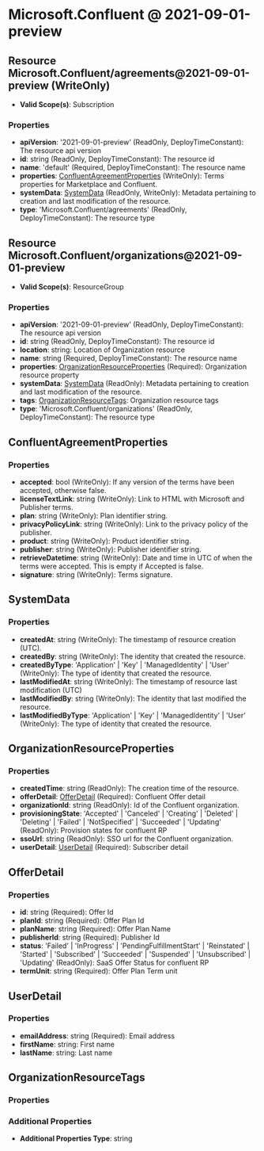 # Microsoft.Confluent @ 2021-09-01-preview

## Resource Microsoft.Confluent/agreements@2021-09-01-preview (WriteOnly)
* **Valid Scope(s)**: Subscription
### Properties
* **apiVersion**: '2021-09-01-preview' (ReadOnly, DeployTimeConstant): The resource api version
* **id**: string (ReadOnly, DeployTimeConstant): The resource id
* **name**: 'default' (Required, DeployTimeConstant): The resource name
* **properties**: [ConfluentAgreementProperties](#confluentagreementproperties) (WriteOnly): Terms properties for Marketplace and Confluent.
* **systemData**: [SystemData](#systemdata) (ReadOnly, WriteOnly): Metadata pertaining to creation and last modification of the resource.
* **type**: 'Microsoft.Confluent/agreements' (ReadOnly, DeployTimeConstant): The resource type

## Resource Microsoft.Confluent/organizations@2021-09-01-preview
* **Valid Scope(s)**: ResourceGroup
### Properties
* **apiVersion**: '2021-09-01-preview' (ReadOnly, DeployTimeConstant): The resource api version
* **id**: string (ReadOnly, DeployTimeConstant): The resource id
* **location**: string: Location of Organization resource
* **name**: string (Required, DeployTimeConstant): The resource name
* **properties**: [OrganizationResourceProperties](#organizationresourceproperties) (Required): Organization resource property
* **systemData**: [SystemData](#systemdata) (ReadOnly): Metadata pertaining to creation and last modification of the resource.
* **tags**: [OrganizationResourceTags](#organizationresourcetags): Organization resource tags
* **type**: 'Microsoft.Confluent/organizations' (ReadOnly, DeployTimeConstant): The resource type

## ConfluentAgreementProperties
### Properties
* **accepted**: bool (WriteOnly): If any version of the terms have been accepted, otherwise false.
* **licenseTextLink**: string (WriteOnly): Link to HTML with Microsoft and Publisher terms.
* **plan**: string (WriteOnly): Plan identifier string.
* **privacyPolicyLink**: string (WriteOnly): Link to the privacy policy of the publisher.
* **product**: string (WriteOnly): Product identifier string.
* **publisher**: string (WriteOnly): Publisher identifier string.
* **retrieveDatetime**: string (WriteOnly): Date and time in UTC of when the terms were accepted. This is empty if Accepted is false.
* **signature**: string (WriteOnly): Terms signature.

## SystemData
### Properties
* **createdAt**: string (WriteOnly): The timestamp of resource creation (UTC).
* **createdBy**: string (WriteOnly): The identity that created the resource.
* **createdByType**: 'Application' | 'Key' | 'ManagedIdentity' | 'User' (WriteOnly): The type of identity that created the resource.
* **lastModifiedAt**: string (WriteOnly): The timestamp of resource last modification (UTC)
* **lastModifiedBy**: string (WriteOnly): The identity that last modified the resource.
* **lastModifiedByType**: 'Application' | 'Key' | 'ManagedIdentity' | 'User' (WriteOnly): The type of identity that created the resource.

## OrganizationResourceProperties
### Properties
* **createdTime**: string (ReadOnly): The creation time of the resource.
* **offerDetail**: [OfferDetail](#offerdetail) (Required): Confluent Offer detail
* **organizationId**: string (ReadOnly): Id of the Confluent organization.
* **provisioningState**: 'Accepted' | 'Canceled' | 'Creating' | 'Deleted' | 'Deleting' | 'Failed' | 'NotSpecified' | 'Succeeded' | 'Updating' (ReadOnly): Provision states for confluent RP
* **ssoUrl**: string (ReadOnly): SSO url for the Confluent organization.
* **userDetail**: [UserDetail](#userdetail) (Required): Subscriber detail

## OfferDetail
### Properties
* **id**: string (Required): Offer Id
* **planId**: string (Required): Offer Plan Id
* **planName**: string (Required): Offer Plan Name
* **publisherId**: string (Required): Publisher Id
* **status**: 'Failed' | 'InProgress' | 'PendingFulfillmentStart' | 'Reinstated' | 'Started' | 'Subscribed' | 'Succeeded' | 'Suspended' | 'Unsubscribed' | 'Updating' (ReadOnly): SaaS Offer Status for confluent RP
* **termUnit**: string (Required): Offer Plan Term unit

## UserDetail
### Properties
* **emailAddress**: string (Required): Email address
* **firstName**: string: First name
* **lastName**: string: Last name

## OrganizationResourceTags
### Properties
### Additional Properties
* **Additional Properties Type**: string

